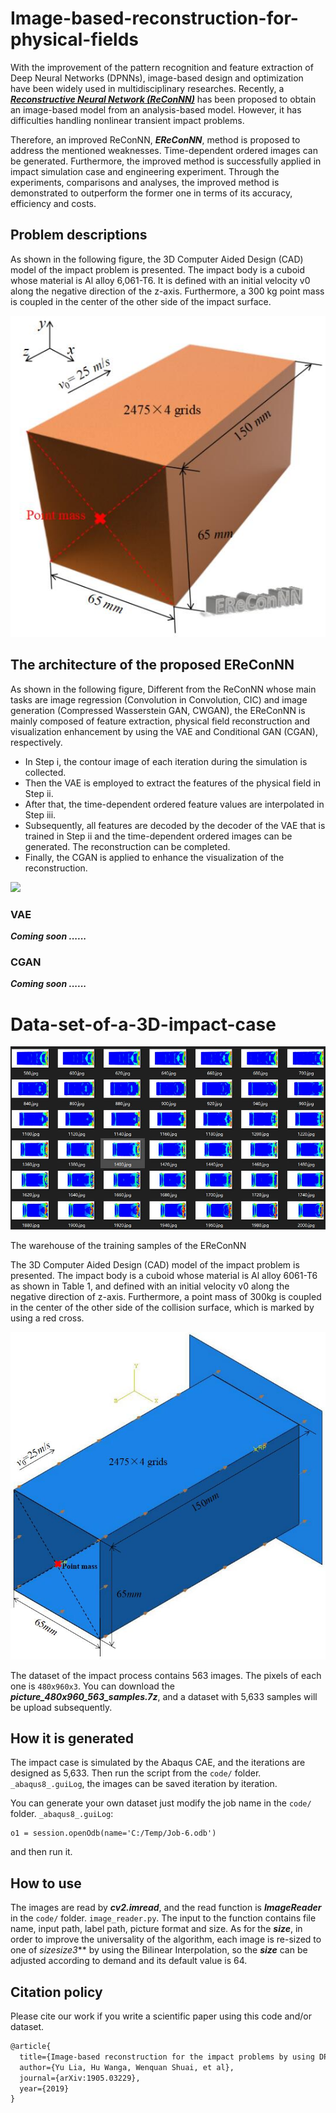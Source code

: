 # Image-based-reconstruction-for-physical-fields

  With the improvement of the pattern recognition and feature extraction of Deep Neural Networks (DPNNs), image-based design and optimization have been widely used in multidisciplinary researches. Recently, a [***Reconstructive Neural Network (ReConNN)***](https://www.sciencedirect.com/science/article/pii/S0017931018355017) has been proposed to obtain an image-based model from an analysis-based model. However, it has difficulties handling nonlinear transient impact problems.
  
  Therefore, an improved ReConNN, ***EReConNN***, method is proposed to address the mentioned weaknesses. Time-dependent ordered images can be generated. Furthermore, the improved method is successfully applied in impact simulation case and engineering experiment. Through the experiments, comparisons and analyses, the improved method is demonstrated to outperform the former one in terms of its accuracy, efficiency and costs.

## Problem descriptions

  As shown in the following figure, the 3D Computer Aided Design (CAD) model of the impact problem is presented. The impact body is a cuboid whose material is Al alloy 6,061-T6. It is defined with an initial velocity v0 along the negative direction of the z-axis. Furthermore, a 300 kg point mass is coupled in the center of the other side of the impact surface.

![](./impactmodel.jpg)

## The architecture of the proposed EReConNN

  As shown in the following figure, Different from the ReConNN whose main tasks are image regression (Convolution in Convolution, CIC) and image generation (Compressed Wasserstein GAN, CWGAN), the EReConNN is mainly composed of feature extraction, physical field reconstruction and visualization enhancement by using the VAE and Conditional GAN (CGAN), respectively.
  * In Step i, the contour image of each iteration during the simulation is collected.
  * Then the VAE is employed to extract the features of the physical field in Step ii.
  * After that, the time-dependent ordered feature values are interpolated in Step iii.
  * Subsequently, all features are decoded by the decoder of the VAE that is trained in Step ii and the time-dependent ordered images can be generated. The reconstruction can be completed.
  * Finally, the CGAN is applied to enhance the visualization of the reconstruction.
  
![](./EReConNN.jpg)

### VAE
***Coming soon ......***

### CGAN
***Coming soon ......***

# Data-set-of-a-3D-impact-case

![](./impact_case.jpg)

The warehouse of the training samples of the EReConNN

The 3D Computer Aided Design (CAD) model of the impact problem is presented. The impact body is a cuboid whose material is Al alloy 6061-T6 as shown in Table 1, and defined with an initial velocity v0 along the negative direction of z-axis. Furthermore, a point mass of 300kg is coupled in the center of the other side of the collision surface, which is marked by using a red cross.

![](./The_CAD_model_of_the_impact_case.jpg)

The dataset of the impact process contains 563 images. The pixels of each one is `480x960x3`. You can download the ***picture_480x960_563_samples.7z***, and a dataset with 5,633 samples will be upload subsequently.

## How it is generated
The impact case is simulated by the Abaqus CAE, and the iterations are designed as 5,633. Then run the script from the `code/` folder. `_abaqus8_.guiLog`, the images can be saved iteration by iteration.

You can generate your own dataset just modify the job name in the `code/` folder. `_abaqus8_.guiLog`:

```
o1 = session.openOdb(name='C:/Temp/Job-6.odb')
```
and then run it.

## How to use
The images are read by ***cv2.imread***, and the read function is ***ImageReader*** in the `code/` folder. `image_reader.py`. The input to the function contains file name, input path, label path, picture format and size. As for the ***size***, in order to improve the universality of the algorithm, each image is re-sized to one of ***size*size*3*** by using the Bilinear Interpolation, so the ***size*** can be adjusted according to demand and its default value is 64.

## Citation policy
Please cite our work if you write a scientific paper using this code and/or dataset.

```latex
@article{
  title={Image-based reconstruction for the impact problems by using DPNNs},
  author={Yu Lia, Hu Wanga, Wenquan Shuai, et al},
  journal={arXiv:1905.03229},
  year={2019}
}
```
